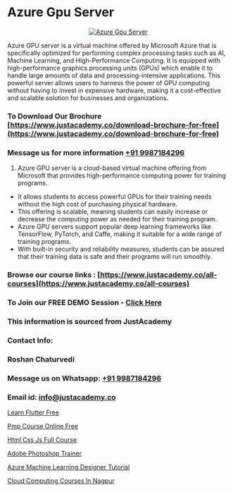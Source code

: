 # Azure Gpu Server

<p align="center">
  <a href="https://justacademy.co/course-detail/microsoft-azure-training">
    <img src="https://justacademy.co/storage2/course_image/1708336833_course_image.png" alt="Azure Gpu Server">
  </a>
</p>

Azure GPU server is a virtual machine offered by Microsoft Azure that is specifically optimized for performing complex processing tasks such as AI, Machine Learning, and High-Performance Computing. It is equipped with high-performance graphics processing units (GPUs) which enable it to handle large amounts of data and processing-intensive applications. This powerful server allows users to harness the power of GPU computing without having to invest in expensive hardware, making it a cost-effective and scalable solution for businesses and organizations.
### To Download Our Brochure [https://www.justacademy.co/download-brochure-for-free](https://www.justacademy.co/download-brochure-for-free)
### Message us for more information [+91 9987184296](https://api.whatsapp.com/send?phone=919987184296)
1) Azure GPU server is a cloud-based virtual machine offering from Microsoft that provides high-performance computing power for training programs.
- It allows students to access powerful GPUs for their training needs without the high cost of purchasing physical hardware.
- This offering is scalable, meaning students can easily increase or decrease the computing power as needed for their training program.
- Azure GPU servers support popular deep learning frameworks like TensorFlow, PyTorch, and Caffe, making it suitable for a wide range of training programs.
- With built-in security and reliability measures, students can be assured that their training data is safe and their programs will run smoothly.

### Browse our course links : [https://www.justacademy.co/all-courses](https://www.justacademy.co/all-courses) 
### To Join our FREE DEMO Session - [Click Here](https://www.justacademy.co/register-for-course-demo)


### This information is sourced from JustAcademy
### Contact Info:
### Roshan Chaturvedi
### Message us on Whatsapp: [+91 9987184296](https://api.whatsapp.com/send?phone=919987184296)
### Email id: [info@justacademy.co](mailto:info@justacademy.co)
                
[Learn Flutter Free](https://www.linkedin.com/pulse/learn-flutter-free-software-training-sunnyvale-mvlmc/)

[Pmp Course Online Free](https://www.linkedin.com/pulse/pmp-course-online-free-justacademy-san-jose-loi0f?trackingId=AQ5ROxhciSWbWcguMEm8sw%3D%3D&lipi=urn%3Ali%3Apage%3Ad_flagship3_company_admin%3BNvzTf3fnQO%2BVBqBGA8b0%2Bw%3D%3D)

[Html Css Js Full Course](https://medium.com/@akanshapatil/html-css-js-full-course-4c8ec83e7afa)

[Adobe Photoshop Trainer](https://medium.com/@akanshapatil/adobe-photoshop-trainer-c5d3779cab34)

[Azure Machine Learning Designer Tutorial](https://justacademyin.github.io/justacademy/azure-machine-learning-designer-tutorial)

[Cloud Computing Courses In Nagpur](https://justacademyin.github.io/justacademy/cloud-computing-courses-in-nagpur)

